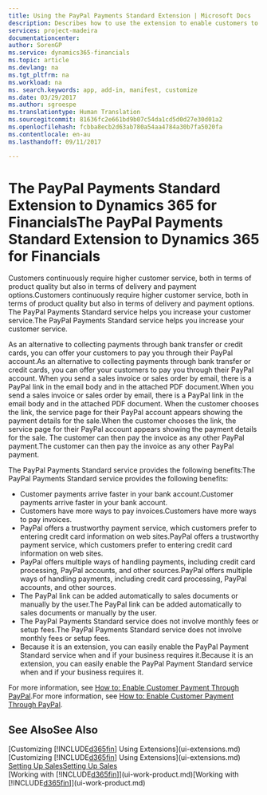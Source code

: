```yaml
---
title: Using the PayPal Payments Standard Extension | Microsoft Docs
description: Describes how to use the extension to enable customers to make payments with PayPal.
services: project-madeira
documentationcenter: 
author: SorenGP
ms.service: dynamics365-financials
ms.topic: article
ms.devlang: na
ms.tgt_pltfrm: na
ms.workload: na
ms. search.keywords: app, add-in, manifest, customize
ms.date: 03/29/2017
ms.author: sgroespe
ms.translationtype: Human Translation
ms.sourcegitcommit: 81636fc2e661bd9b07c54da1cd5d0d27e30d01a2
ms.openlocfilehash: fcbba8ecb2d63ab780a54aa4784a30b7fa5020fa
ms.contentlocale: en-au
ms.lasthandoff: 09/11/2017

---
```

# <a name="the-paypal-payments-standard-extension-to-dynamics-365-for-financials"></a><span data-ttu-id="644d5-103">The PayPal Payments Standard Extension to Dynamics 365 for Financials</span><span class="sxs-lookup"><span data-stu-id="644d5-103">The PayPal Payments Standard Extension to Dynamics 365 for Financials</span></span>
<span data-ttu-id="644d5-104">Customers continuously require higher customer service, both in terms of product quality but also in terms of delivery and payment options.</span><span class="sxs-lookup"><span data-stu-id="644d5-104">Customers continuously require higher customer service, both in terms of product quality but also in terms of delivery and payment options.</span></span> <span data-ttu-id="644d5-105">The PayPal Payments Standard service helps you increase your customer service.</span><span class="sxs-lookup"><span data-stu-id="644d5-105">The PayPal Payments Standard service helps you increase your customer service.</span></span>

<span data-ttu-id="644d5-106">As an alternative to collecting payments through bank transfer or credit cards, you can offer your customers to pay you through their PayPal account.</span><span class="sxs-lookup"><span data-stu-id="644d5-106">As an alternative to collecting payments through bank transfer or credit cards, you can offer your customers to pay you through their PayPal account.</span></span> <span data-ttu-id="644d5-107">When you send a sales invoice or sales order by email, there is a PayPal link in the email body and in the attached PDF document.</span><span class="sxs-lookup"><span data-stu-id="644d5-107">When you send a sales invoice or sales order by email, there is a PayPal link in the email body and in the attached PDF document.</span></span> <span data-ttu-id="644d5-108">When the customer chooses the link, the service page for their PayPal account appears showing the payment details for the sale.</span><span class="sxs-lookup"><span data-stu-id="644d5-108">When the customer chooses the link, the service page for their PayPal account appears showing the payment details for the sale.</span></span> <span data-ttu-id="644d5-109">The customer can then pay the invoice as any other PayPal payment.</span><span class="sxs-lookup"><span data-stu-id="644d5-109">The customer can then pay the invoice as any other PayPal payment.</span></span>

<span data-ttu-id="644d5-110">The PayPal Payments Standard service provides the following benefits:</span><span class="sxs-lookup"><span data-stu-id="644d5-110">The PayPal Payments Standard service provides the following benefits:</span></span>

* <span data-ttu-id="644d5-111">Customer payments arrive faster in your bank account.</span><span class="sxs-lookup"><span data-stu-id="644d5-111">Customer payments arrive faster in your bank account.</span></span>
* <span data-ttu-id="644d5-112">Customers have more ways to pay invoices.</span><span class="sxs-lookup"><span data-stu-id="644d5-112">Customers have more ways to pay invoices.</span></span>
* <span data-ttu-id="644d5-113">PayPal offers a trustworthy payment service, which customers prefer to entering credit card information on web sites.</span><span class="sxs-lookup"><span data-stu-id="644d5-113">PayPal offers a trustworthy payment service, which customers prefer to entering credit card information on web sites.</span></span>
* <span data-ttu-id="644d5-114">PayPal offers multiple ways of handling payments, including credit card processing, PayPal accounts, and other sources.</span><span class="sxs-lookup"><span data-stu-id="644d5-114">PayPal offers multiple ways of handling payments, including credit card processing, PayPal accounts, and other sources.</span></span>
* <span data-ttu-id="644d5-115">The PayPal link can be added automatically to sales documents or manually by the user.</span><span class="sxs-lookup"><span data-stu-id="644d5-115">The PayPal link can be added automatically to sales documents or manually by the user.</span></span>
* <span data-ttu-id="644d5-116">The PayPal Payments Standard service does not involve monthly fees or setup fees.</span><span class="sxs-lookup"><span data-stu-id="644d5-116">The PayPal Payments Standard service does not involve monthly fees or setup fees.</span></span>
* <span data-ttu-id="644d5-117">Because it is an extension, you can easily enable the PayPal Payment Standard service when and if your business requires it.</span><span class="sxs-lookup"><span data-stu-id="644d5-117">Because it is an extension, you can easily enable the PayPal Payment Standard service when and if your business requires it.</span></span>  

<span data-ttu-id="644d5-118">For more information, see [How to: Enable Customer Payment Through PayPal](sales-how-enable-payment-service-extensions.md).</span><span class="sxs-lookup"><span data-stu-id="644d5-118">For more information, see [How to: Enable Customer Payment Through PayPal](sales-how-enable-payment-service-extensions.md).</span></span>

## <a name="see-also"></a><span data-ttu-id="644d5-119">See Also</span><span class="sxs-lookup"><span data-stu-id="644d5-119">See Also</span></span>
<span data-ttu-id="644d5-120">[Customizing [!INCLUDE[d365fin](includes/d365fin_md.md)] Using Extensions](ui-extensions.md)</span><span class="sxs-lookup"><span data-stu-id="644d5-120">[Customizing [!INCLUDE[d365fin](includes/d365fin_md.md)] Using Extensions](ui-extensions.md)</span></span>  
[<span data-ttu-id="644d5-121">Setting Up Sales</span><span class="sxs-lookup"><span data-stu-id="644d5-121">Setting Up Sales</span></span>](sales-setup-sales.md)  
<span data-ttu-id="644d5-122">[Working with [!INCLUDE[d365fin](includes/d365fin_md.md)]](ui-work-product.md)</span><span class="sxs-lookup"><span data-stu-id="644d5-122">[Working with [!INCLUDE[d365fin](includes/d365fin_md.md)]](ui-work-product.md)</span></span>


